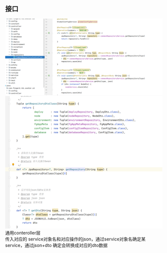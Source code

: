 ## 接口  
![img.png](img.png)  
![img_1.png](img_1.png)  
通用conteroller层    
传入对应的 service对象名和对应操作的json，通过service对象名确定某service，通过json+dto 确定会转换成对应的dto数据  



